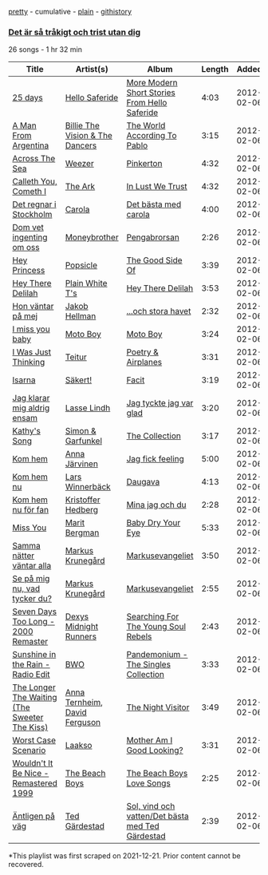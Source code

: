 [pretty](/playlists/pretty/7qeSmszUjRBWOwHzlxfEXt.md) - cumulative - [plain](/playlists/plain/7qeSmszUjRBWOwHzlxfEXt) - [githistory](https://github.githistory.xyz/mackorone/spotify-playlist-archive/blob/main/playlists/plain/7qeSmszUjRBWOwHzlxfEXt)

### [Det är så tråkigt och trist utan dig](https://open.spotify.com/playlist/7qeSmszUjRBWOwHzlxfEXt)

> 

26 songs - 1 hr 32 min

| Title | Artist(s) | Album | Length | Added | Removed |
|---|---|---|---|---|---|
| [25 days](https://open.spotify.com/track/0gpgOGjxae7Xe1KFbuTn1C) | [Hello Saferide](https://open.spotify.com/artist/4Qxe8uorrQxMoMkhv0HrK3) | [More Modern Short Stories From Hello Saferide](https://open.spotify.com/album/4fTFa5jHOtEhEaXsK2qRRi) | 4:03 | 2012-02-06 |  |
| [A Man From Argentina](https://open.spotify.com/track/6oCUMJwgMnhWiNzKj7tATC) | [Billie The Vision & The Dancers](https://open.spotify.com/artist/5Gpi2vZtZtUPrMnlBDdpre) | [The World According To Pablo](https://open.spotify.com/album/0eSXatwdpPwGlzlnNgxb9J) | 3:15 | 2012-02-06 |  |
| [Across The Sea](https://open.spotify.com/track/2UKuqcPkbpcQEXaTIMUJXn) | [Weezer](https://open.spotify.com/artist/3jOstUTkEu2JkjvRdBA5Gu) | [Pinkerton](https://open.spotify.com/album/04xe676vyiTeYNXw15o9jT) | 4:32 | 2012-02-06 |  |
| [Calleth You, Cometh I](https://open.spotify.com/track/2kvg4AwMIstkygdQhfFfSf) | [The Ark](https://open.spotify.com/artist/73ib5ljBj2xAIR7R3hTwF4) | [In Lust We Trust](https://open.spotify.com/album/2853c5Z7BEfJCaFltIQ0C7) | 4:32 | 2012-02-06 |  |
| [Det regnar i Stockholm](https://open.spotify.com/track/2m9ejDnZAxMJnv8XPL5ige) | [Carola](https://open.spotify.com/artist/3uFum0NCM1PtmCO0MwsOAt) | [Det bästa med carola](https://open.spotify.com/album/5nbw8StwekNFWuOrvsyWYm) | 4:00 | 2012-02-06 |  |
| [Dom vet ingenting om oss](https://open.spotify.com/track/13x1rhmKT2C93LsOo0tW0d) | [Moneybrother](https://open.spotify.com/artist/6O6kWwVAL4xK4G8SBcsNJR) | [Pengabrorsan](https://open.spotify.com/album/1i91GiCyId1nV05SzS9ZTW) | 2:26 | 2012-02-06 |  |
| [Hey Princess](https://open.spotify.com/track/0XRgiBhdbphxE2HOcmAXAJ) | [Popsicle](https://open.spotify.com/artist/3Zdqisea5g5Gu6jcB7VLcJ) | [The Good Side Of](https://open.spotify.com/album/6vfFRuP2b9Kfghd2AN5Tni) | 3:39 | 2012-02-06 |  |
| [Hey There Delilah](https://open.spotify.com/track/15iEXnizukvzpAFbLIRGKs) | [Plain White T's](https://open.spotify.com/artist/1g1yxsNVPhMUl9GrMjEb2o) | [Hey There Delilah](https://open.spotify.com/album/2mLd8rJbDhpj9uHh8VvnKI) | 3:53 | 2012-02-06 |  |
| [Hon väntar på mej](https://open.spotify.com/track/6HtLKFE8OQUitLTPtlySgm) | [Jakob Hellman](https://open.spotify.com/artist/74terC9ol9zMo8rfzhSOiG) | [...och stora havet](https://open.spotify.com/album/6kGjc8k2YvmmZGqspJuRlK) | 2:32 | 2012-02-06 |  |
| [I miss you baby](https://open.spotify.com/track/22yeVdCqESim4MG0LJigD7) | [Moto Boy](https://open.spotify.com/artist/0sKQUWhiNgW8KBnnM0O7FL) | [Moto Boy](https://open.spotify.com/album/40EF871fqCHHonSkW9un7i) | 3:24 | 2012-02-06 |  |
| [I Was Just Thinking](https://open.spotify.com/track/7gRiW3eFoQWUNe5h7ggGHt) | [Teitur](https://open.spotify.com/artist/1lrjRRYpYP8kVTlHLShjJM) | [Poetry & Airplanes](https://open.spotify.com/album/34oIehPYK5k45VsV6nCM1M) | 3:31 | 2012-02-06 |  |
| [Isarna](https://open.spotify.com/track/6Enr1tqytBwMitUcb0hpch) | [Säkert!](https://open.spotify.com/artist/6aNouxfdfQCKjiZG0LJcjx) | [Facit](https://open.spotify.com/album/20VAXfhn6R4LgRdBuWvWuo) | 3:19 | 2012-02-06 |  |
| [Jag klarar mig aldrig ensam](https://open.spotify.com/track/74XfuEH4zpMFO5SxmVFOw8) | [Lasse Lindh](https://open.spotify.com/artist/4ehBGotbRDOgqcrUomjJyd) | [Jag tyckte jag var glad](https://open.spotify.com/album/3MWvq7VecWqnkOJGKIGy1D) | 3:20 | 2012-02-06 |  |
| [Kathy's Song](https://open.spotify.com/track/4OwYSRA47tA77vx2SGC9rM) | [Simon & Garfunkel](https://open.spotify.com/artist/70cRZdQywnSFp9pnc2WTCE) | [The Collection](https://open.spotify.com/album/4neXRfYbkqqdrw3E9Z4wol) | 3:17 | 2012-02-06 |  |
| [Kom hem](https://open.spotify.com/track/6f3DpwwWoyD70HSDw2zWiT) | [Anna Järvinen](https://open.spotify.com/artist/70vrcQugFAOAtOFIW1wcyR) | [Jag fick feeling](https://open.spotify.com/album/0VZqkP44Ch6UqS6lmwfaDc) | 5:00 | 2012-02-06 |  |
| [Kom hem nu](https://open.spotify.com/track/0RWEbcNenOZ3czZoE4m9WI) | [Lars Winnerbäck](https://open.spotify.com/artist/33zLgL7tT1vg7eRpWYX5uI) | [Daugava](https://open.spotify.com/album/2Vknxdd3cMEEMtznXjN1rI) | 4:13 | 2012-02-06 |  |
| [Kom hem nu för fan](https://open.spotify.com/track/3ejeX9pI1dBzef2H9wmSLx) | [Kristoffer Hedberg](https://open.spotify.com/artist/73eMQgYvFs3DbbkrBtL8aG) | [Mina jag och du](https://open.spotify.com/album/6p0vH09OO5TPkFKiALi5CO) | 2:28 | 2012-02-06 |  |
| [Miss You](https://open.spotify.com/track/5zw52tI2MKRHdfHUDfLc7u) | [Marit Bergman](https://open.spotify.com/artist/1Z8YLeRzSedy0jT5D08pVU) | [Baby Dry Your Eye](https://open.spotify.com/album/64AW9sxYJpSs3b8H5Ny5ae) | 5:33 | 2012-02-06 |  |
| [Samma nätter väntar alla](https://open.spotify.com/track/2Q7umbgdPkFecmbGGaNy2I) | [Markus Krunegård](https://open.spotify.com/artist/3P6ePaE5unCm7vjccfcBAe) | [Markusevangeliet](https://open.spotify.com/album/3fWDtHxl6iVkvm4ECIDnQc) | 3:50 | 2012-02-06 |  |
| [Se på mig nu, vad tycker du?](https://open.spotify.com/track/2aOxZsldxYNQQ5BqCy4M5k) | [Markus Krunegård](https://open.spotify.com/artist/3P6ePaE5unCm7vjccfcBAe) | [Markusevangeliet](https://open.spotify.com/album/3fWDtHxl6iVkvm4ECIDnQc) | 2:55 | 2012-02-06 |  |
| [Seven Days Too Long \- 2000 Remaster](https://open.spotify.com/track/7Dqg7zmWl7yRPdWXbRKYdN) | [Dexys Midnight Runners](https://open.spotify.com/artist/4QTVePrFu1xuGM9K0kNXkk) | [Searching For The Young Soul Rebels](https://open.spotify.com/album/5iawHcgRuKL5HMRbigdvWC) | 2:43 | 2012-02-06 |  |
| [Sunshine in the Rain \- Radio Edit](https://open.spotify.com/track/2I12z01yGAK1TfRqeJYejK) | [BWO](https://open.spotify.com/artist/5SvvYvtnQ84Fsuyi61Gk0Q) | [Pandemonium \- The Singles Collection](https://open.spotify.com/album/7LukfmSb0TBQTXFUuSlavW) | 3:33 | 2012-02-06 |  |
| [The Longer The Waiting \(The Sweeter The Kiss\)](https://open.spotify.com/track/33lIniZXU4AdnYEXf8y070) | [Anna Ternheim](https://open.spotify.com/artist/6xSTQT32ZxLQPe37QIC308), [David Ferguson](https://open.spotify.com/artist/4MHz2XUNNGuttl6Yj9OHeA) | [The Night Visitor](https://open.spotify.com/album/3paWgD6sV1fFh45Fr6gov9) | 3:49 | 2012-02-06 |  |
| [Worst Case Scenario](https://open.spotify.com/track/1bQTaOMkV8ljIckCraYmYH) | [Laakso](https://open.spotify.com/artist/4chKPJr2tkdsT0ghHNSUi7) | [Mother Am I Good Looking?](https://open.spotify.com/album/3dhmHFkjIqwOBrRuI18rFs) | 3:31 | 2012-02-06 |  |
| [Wouldn't It Be Nice \- Remastered 1999](https://open.spotify.com/track/0cx32rX0uZvcJUP92Wkj2y) | [The Beach Boys](https://open.spotify.com/artist/3oDbviiivRWhXwIE8hxkVV) | [The Beach Boys Love Songs](https://open.spotify.com/album/4NnBDxnxiiXiMlssBi9Bsq) | 2:25 | 2012-02-06 |  |
| [Äntligen på väg](https://open.spotify.com/track/2rQQUfrQGyy24B8BeoDU0A) | [Ted Gärdestad](https://open.spotify.com/artist/6zpub6jbY6CdrcqQsDq8P4) | [Sol, vind och vatten/Det bästa med Ted Gärdestad](https://open.spotify.com/album/5nFegfmG4jQHvYVX0Mgr2A) | 2:39 | 2012-02-06 |  |

\*This playlist was first scraped on 2021-12-21. Prior content cannot be recovered.
